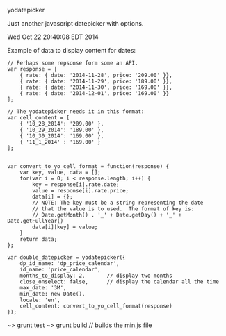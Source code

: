 yodatepicker

Just another javascript datepicker with options.


Wed Oct 22 20:40:08 EDT 2014


Example of data to display content for dates:


    // Perhaps some repsonse form some an API.
    var response = [
        { rate: { date: '2014-11-28', price: '209.00' }},
        { rate: { date: '2014-11-29', price: '189.00' }},
        { rate: { date: '2014-11-30', price: '169.00' }},
        { rate: { date: '2014-12-01', price: '169.00' }}
    ];

    // The yodatepicker needs it in this format:
    var cell_content = [
        { '10_28_2014': '209.00' },
        { '10_29_2014': '189.00' },
        { '10_30_2014': '169.00' },
        { '11_1_2014' : '169.00' }
    ];


    var convert_to_yo_cell_format = function(response) {
        var key, value, data = [];
        for(var i = 0; i < response.length; i++) {
            key = response[i].rate.date;
            value = response[i].rate.price;
            data[i] = {};
            // NOTE: The key must be a string representing the date
            // that the value is to used.  The format of key is:
            // Date.getMonth() . '_' + Date.getDay() + '_' + Date.getFullYear()
            data[i][key] = value;
        }
        return data;
    };

    var double_datepicker = yodatepicker({
        dp_id_name: 'dp_price_calendar',
        id_name: 'price_calendar',
        months_to_display: 2,       // display two months
        close_onselect: false,      // display the calendar all the time
        max_date: '3M',
        min_date: new Date(),
        locale: 'en',
        cell_content: convert_to_yo_cell_format(response)
    });


~> grunt test
~> grunt build  // builds the min.js file



